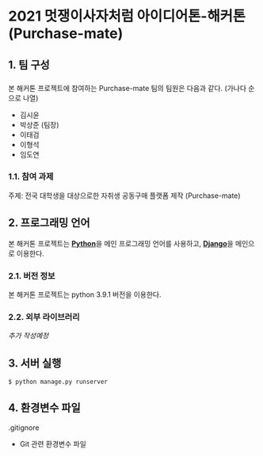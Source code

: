 # 2021 멋쟁이사자처럼 아이디어톤-해커톤 (Purchase-mate)

## 1. 팀 구성

###
본 해커톤 프로젝트에 참여하는 Purchase-mate 팀의 팀원은 다음과 같다. (가나다 순으로 나열)

- 김시윤
- 박상준 (팀장)
- 이태검
- 이형석
- 임도연

### 1.1. 참여 과제

주제: 전국 대학생을 대상으로한 자취생 공동구매 플랫폼 제작 (Purchase-mate)

## 2. 프로그래밍 언어

본 해커톤 프로젝트는 
[**Python**](https://www.python.org)을 메인 프로그래밍 언어를 사용하고,
[**Django**](https://www.djangoproject.com)을 메인으로 이용한다.

### 2.1. 버전 정보

본 해커톤 프로젝트는 python 3.9.1 버전을 이용한다.

### 2.2. 외부 라이브러리

_추가 작성예정_

## 3. 서버 실행

```
$ python manage.py runserver 
```

## 4. 환경변수 파일

.gitignore

- Git 관련 환경변수 파일


